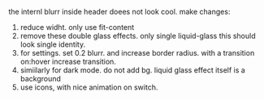 the internl blurr inside header doees not look cool. make changes:
1. reduce widht. only use fit-content
2. remove these double glass effects. only single liquid-glass  this should look single identity.
3. for settings. set 0.2 blurr. and increase border radius. with a transition on:hover increase transition.
4. simiilarly for dark mode. do not add bg. liquid glass effect itself is a background
5. use icons, with nice animation on switch.